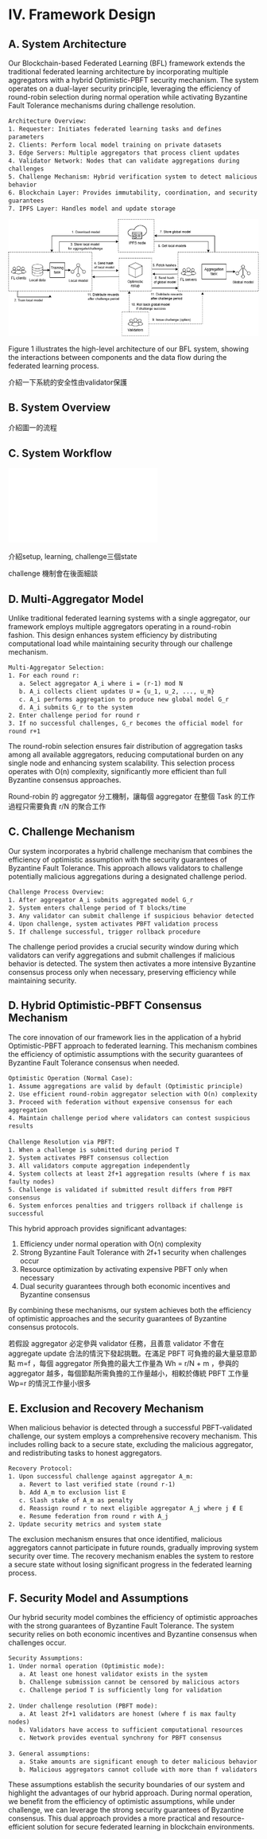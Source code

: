# IV. Framework Design

## A. System Architecture

Our Blockchain-based Federated Learning (BFL) framework extends the traditional federated learning architecture by incorporating multiple aggregators with a hybrid Optimistic-PBFT security mechanism. The system operates on a dual-layer security principle, leveraging the efficiency of round-robin selection during normal operation while activating Byzantine Fault Tolerance mechanisms during challenge resolution.

```
Architecture Overview:
1. Requester: Initiates federated learning tasks and defines parameters
2. Clients: Perform local model training on private datasets
3. Edge Servers: Multiple aggregators that process client updates
4. Validator Network: Nodes that can validate aggregations during challenges
5. Challenge Mechanism: Hybrid verification system to detect malicious behavior
6. Blockchain Layer: Provides immutability, coordination, and security guarantees
7. IPFS Layer: Handles model and update storage
```
![圖一](utils/BFL-L2-secure-aggregation.png)

Figure 1 illustrates the high-level architecture of our BFL system, showing the interactions between components and the data flow during the federated learning process.

介紹一下系統的安全性由validator保護

## B. System Overview

介紹圖一的流程

## C. System Workflow

![圖二:sequence diagram](utils/sequenceDiagram.mmd)

介紹setup, learning, challenge三個state

challenge 機制會在後面細談

## D. Multi-Aggregator Model

Unlike traditional federated learning systems with a single aggregator, our framework employs multiple aggregators operating in a round-robin fashion. This design enhances system efficiency by distributing computational load while maintaining security through our challenge mechanism.

```
Multi-Aggregator Selection:
1. For each round r:
   a. Select aggregator A_i where i = (r-1) mod N
   b. A_i collects client updates U = {u_1, u_2, ..., u_m}
   c. A_i performs aggregation to produce new global model G_r
   d. A_i submits G_r to the system
2. Enter challenge period for round r
3. If no successful challenges, G_r becomes the official model for round r+1
```

The round-robin selection ensures fair distribution of aggregation tasks among all available aggregators, reducing computational burden on any single node and enhancing system scalability. This selection process operates with O(n) complexity, significantly more efficient than full Byzantine consensus approaches.

Round-robin 的 aggregator 分工機制，讓每個 aggregator 在整個 Task 的工作過程只需要負責 r/N 的聚合工作

## C. Challenge Mechanism

Our system incorporates a hybrid challenge mechanism that combines the efficiency of optimistic assumption with the security guarantees of Byzantine Fault Tolerance. This approach allows validators to challenge potentially malicious aggregations during a designated challenge period.

```
Challenge Process Overview:
1. After aggregator A_i submits aggregated model G_r
2. System enters challenge period of T blocks/time
3. Any validator can submit challenge if suspicious behavior detected
4. Upon challenge, system activates PBFT validation process
5. If challenge successful, trigger rollback procedure
```

The challenge period provides a crucial security window during which validators can verify aggregations and submit challenges if malicious behavior is detected. The system then activates a more intensive Byzantine consensus process only when necessary, preserving efficiency while maintaining security.

## D. Hybrid Optimistic-PBFT Consensus Mechanism

The core innovation of our framework lies in the application of a hybrid Optimistic-PBFT approach to federated learning. This mechanism combines the efficiency of optimistic assumptions with the security guarantees of Byzantine Fault Tolerance consensus when needed.

```
Optimistic Operation (Normal Case):
1. Assume aggregations are valid by default (Optimistic principle)
2. Use efficient round-robin aggregator selection with O(n) complexity
3. Proceed with federation without expensive consensus for each aggregation
4. Maintain challenge period where validators can contest suspicious results

Challenge Resolution via PBFT:
1. When a challenge is submitted during period T
2. System activates PBFT consensus collection
3. All validators compute aggregation independently
4. System collects at least 2f+1 aggregation results (where f is max faulty nodes)
5. Challenge is validated if submitted result differs from PBFT consensus
6. System enforces penalties and triggers rollback if challenge is successful
```

This hybrid approach provides significant advantages:

1. Efficiency under normal operation with O(n) complexity
2. Strong Byzantine Fault Tolerance with 2f+1 security when challenges occur
3. Resource optimization by activating expensive PBFT only when necessary
4. Dual security guarantees through both economic incentives and Byzantine consensus

By combining these mechanisms, our system achieves both the efficiency of optimistic approaches and the security guarantees of Byzantine consensus protocols.

若假設 aggregator 必定參與 validator 任務，且善意 validator 不會在 aggregate update 合法的情況下發起挑戰。在滿足 PBFT 可負擔的最大量惡意節點 m=f ，每個 aggregator 所負擔的最大工作量為 Wh = r/N + m ，參與的 aggregator 越多，每個節點所需負擔的工作量越小，相較於傳統 PBFT 工作量 Wp=r 的情況工作量小很多

## E. Exclusion and Recovery Mechanism

When malicious behavior is detected through a successful PBFT-validated challenge, our system employs a comprehensive recovery mechanism. This includes rolling back to a secure state, excluding the malicious aggregator, and redistributing tasks to honest aggregators.

```
Recovery Protocol:
1. Upon successful challenge against aggregator A_m:
   a. Revert to last verified state (round r-1)
   b. Add A_m to exclusion list E
   c. Slash stake of A_m as penalty
   d. Reassign round r to next eligible aggregator A_j where j ∉ E
   e. Resume federation from round r with A_j
2. Update security metrics and system state
```

The exclusion mechanism ensures that once identified, malicious aggregators cannot participate in future rounds, gradually improving system security over time. The recovery mechanism enables the system to restore a secure state without losing significant progress in the federated learning process.

## F. Security Model and Assumptions

Our hybrid security model combines the efficiency of optimistic approaches with the strong guarantees of Byzantine Fault Tolerance. The system security relies on both economic incentives and Byzantine consensus when challenges occur.

```
Security Assumptions:
1. Under normal operation (Optimistic mode):
   a. At least one honest validator exists in the system
   b. Challenge submission cannot be censored by malicious actors
   c. Challenge period T is sufficiently long for validation

2. Under challenge resolution (PBFT mode):
   a. At least 2f+1 validators are honest (where f is max faulty nodes)
   b. Validators have access to sufficient computational resources
   c. Network provides eventual synchrony for PBFT consensus
   
3. General assumptions:
   a. Stake amounts are significant enough to deter malicious behavior
   b. Malicious aggregators cannot collude with more than f validators
```

These assumptions establish the security boundaries of our system and highlight the advantages of our hybrid approach. During normal operation, we benefit from the efficiency of optimistic assumptions, while under challenge, we can leverage the strong security guarantees of Byzantine consensus. This dual approach provides a more practical and resource-efficient solution for secure federated learning in blockchain environments.